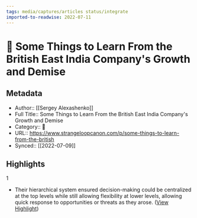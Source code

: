 ```yaml
---
tags: media/captures/articles status/integrate
imported-to-readwise: 2022-07-11
---
```

# 📰 Some Things to Learn From the British East India Company's Growth and Demise

## Metadata
- Author:: [[Sergey Alexashenko]]
- Full Title:: Some Things to Learn From the British East India Company's Growth and Demise
- Category:: 📰
- URL:: https://www.strangeloopcanon.com/p/some-things-to-learn-from-the-british
- Synced:: [[2022-07-09]]

## Highlights
1
- Their hierarchical system ensured decision-making could be centralized at the top levels while still allowing flexibility at lower levels, allowing quick response to opportunities or threats as they arose. ([View Highlight](https://instapaper.com/read/1519926561/20015167))
